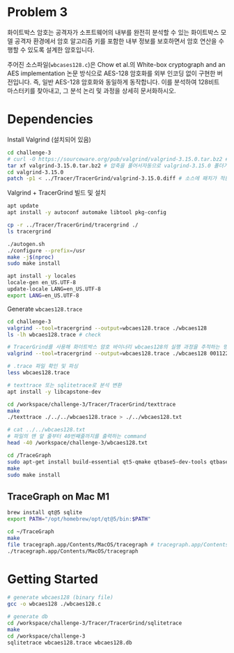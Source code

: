 # Problem 3

화이트박스 암호는 공격자가 소프트웨어의 내부를 완전히 분석할 수 있는 화이트박스 모델 공격자 환경에서 암호 알고리즘 키를 포함한 내부 정보를 보호하면서 암호 연산을 수행할 수 있도록 설계한 암호입니다.

주어진 소스파일(`wbcases128.c`)은 Chow et al.의 White-box cryptograph and an AES implementation 논문 방식으로 AES-128 암호화를 외부 인코딩 없이 구현한 버전입니다. 즉, 일반 AES-128 암호화와 동일하게 동작합니다. 이를 분석하여 128비트 마스터키를 찾아내고, 그 분석 논리 및 과정을 상세히 문서화하시오.

# Dependencies

Install Valgrind (설치되어 있음)

```bash
cd challenge-3
# curl -O https://sourceware.org/pub/valgrind/valgrind-3.15.0.tar.bz2 # Valgrind 3.15.0 공식 소스 압축 파일을 다운
tar xf valgrind-3.15.0.tar.bz2 # 압축을 풀어서자동으로 valgrind-3.15.0 폴더가 생성
cd valgrind-3.15.0
patch -p1 < ../Tracer/TracerGrind/valgrind-3.15.0.diff # 소스에 패치가 적용
```

Valgrind + TracerGrind 빌드 및 설치

```bash
apt update
apt install -y autoconf automake libtool pkg-config

cp -r ../Tracer/TracerGrind/tracergrind ./
ls tracergrind

./autogen.sh
./configure --prefix=/usr
make -j$(nproc)
sudo make install

apt install -y locales
locale-gen en_US.UTF-8
update-locale LANG=en_US.UTF-8
export LANG=en_US.UTF-8
```

Generate `wbcaes128.trace`

```bash
cd challenge-3
valgrind --tool=tracergrind --output=wbcaes128.trace ./wbcaes128
ls -lh wbcaes128.trace # check
```

```bash
# TracerGrind를 사용해 화이트박스 암호 바이너리 wbcaes128의 실행 과정을 추적하는 명령어
valgrind --tool=tracergrind --output=wbcaes128.trace ./wbcaes128 00112233445566778899aabbccddeeff

# .trace 파일 확인 및 파싱
less wbcaes128.trace

# texttrace 또는 sqlitetrace로 분석 변환
apt install -y libcapstone-dev

cd /workspace/challenge-3/Tracer/TracerGrind/texttrace
make
./texttrace ./../../wbcaes128.trace > ./../wbcaes128.txt

# cat ../../wbcaes128.txt
# 파일의 맨 앞 줄부터 40번째줄까지를 출력하는 command
head -40 /workspace/challenge-3/wbcaes128.txt
```

```bash
cd /TraceGraph
sudo apt-get install build-essential qt5-qmake qtbase5-dev-tools qtbase5-dev libsqlite3-dev
make
sudo make install

```

## TraceGraph on Mac M1

```bash
brew install qt@5 sqlite
export PATH="/opt/homebrew/opt/qt@5/bin:$PATH"
```

```bash
cd ~/TraceGraph
make
file tracegraph.app/Contents/MacOS/tracegraph # tracegraph.app/Contents/MacOS/tracegraph: Mach-O 64-bit executable arm64
./tracegraph.app/Contents/MacOS/tracegraph
```

# Getting Started

```bash
# generate wbcaes128 (binary file)
gcc -o wbcaes128 ./wbcaes128.c

# generate db
cd /workspace/challenge-3/Tracer/TracerGrind/sqlitetrace
make
cd /workspace/challenge-3
sqlitetrace wbcaes128.trace wbcaes128.db
```
